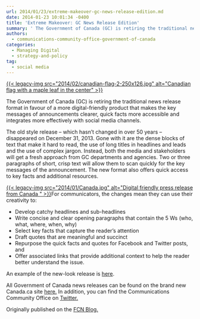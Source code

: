 ```yaml
---
url: 2014/01/23/extreme-makeover-gc-news-release-edition.md
date: 2014-01-23 10:01:34 -0400
title: 'Extreme Makeover: GC News Release Edition'
summary: ' The Government of Canada (GC) is retiring the traditional news release format in favour of a more digital-friendly product that makes the key messages of announcements clearer, quick facts more accessible and integrates more effectively with social media channels. The old style'
authors:
  - communications-community-office-government-of-canada
categories:
  - Managing Digital
  - strategy-and-policy
tag:
  - social media
---
```


<div>
  <a href="https://s3.amazonaws.com/sitesusa/wp-content/uploads/sites/212/2014/02/canadian-flag-2.jpg">{{< legacy-img src="2014/02/canadian-flag-2-250x126.jpg" alt="Canadian flag with a maple leaf in the center" >}}</a></p> 
  
  <p dir="ltr">
    The Government of Canada (GC) is retiring the traditional news release format in favour of a more digital-friendly product that makes the key messages of announcements clearer, quick facts more accessible and integrates more effectively with social media channels.
  </p>
  
  <p>
    The old style release – which hasn’t changed in over 50 years – disappeared on December 31, 2013.  Gone with it are the dense blocks of text that make it hard to read, the use of long titles in headlines and leads and the use of complex jargon. Instead, both the media and stakeholders will get a fresh approach from GC departments and agencies. Two or three paragraphs of short, crisp text will allow them to scan quickly for the key messages of the announcement. The new format also offers quick access to key facts and additional resources.
  </p>
</div>

[{{< legacy-img src="2014/01/Canada.jpg" alt="Digital friendly press release from Canada " >}}](https://s3.amazonaws.com/sitesusa/wp-content/uploads/sites/212/2014/01/Canada.jpg)For communicators, the changes mean they can use their creativity to:

  * Develop catchy headlines and sub-headlines
  * Write concise and clear opening paragraphs that contain the 5 Ws (who, what, where, when, why)
  * Select key facts that capture the reader’s attention
  * Draft quotes that are meaningful and succinct
  * Repurpose the quick facts and quotes for Facebook and Twitter posts, and
  * Offer associated links that provide additional context to help the reader better understand the issue.

<div>
  <p dir="ltr">
    An example of the new-look release is <a href="http://news.gc.ca/web/article-en.do;jsessionid=ac1b105430d7f94738f426044019a723ed7564fc4139.e34Rc3iMbx8Oai0Tbx0SaxqMb3r0?mthd=tp&crtr.page=1&nid=806819&crtr.tp1D=1">here</a>.
  </p>
  
  <p>
    All Government of Canada news releases can be found on the brand new Canada.ca site <a href="http://news.gc.ca/web/nwsprdct-en.do?mthd=tp&crtr.tp1D=1">here.</a> In addition, you can find the Communications Community Office on <a href="https://twitter.com/CCOBCC">Twitter.</a>
  </p>
  
  <p>
    Originally published on the <a href="http://fedcommnetwork.blogspot.com/">FCN Blog.</a>
  </p>
</div>

 